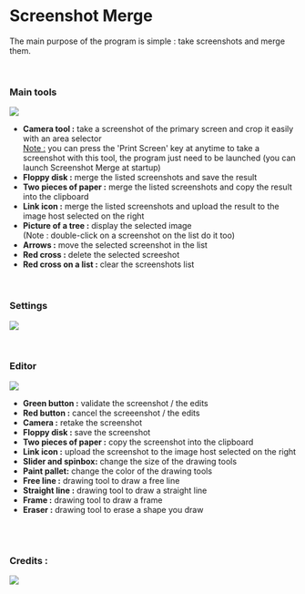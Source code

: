 <h1>Screenshot Merge</h1>
<p>The main purpose of the program is simple : take screenshots and merge them.</p>

<br/><h3>Main tools</h3>
<img src="http://i.imgur.com/TL9melE.png"/>
<ul>
<li><b>Camera tool :</b> take a screenshot of the primary screen and crop it easily with an area selector<br/>
<u>Note :</u> you can press the 'Print Screen' key at anytime to take a screenshot with this tool, the program just need to be launched (you can launch Screenshot Merge at startup)</li>
<li><b>Floppy disk :</b> merge the listed screenshots and save the result</li>
<li><b>Two pieces of paper :</b> merge the listed screenshots and copy the result into the clipboard</li>
<li><b>Link icon :</b> merge the listed screenshots and upload the result to the image host selected on the right</li>
<li><b>Picture of a tree :</b> display the selected image<br/>
(Note : double-click on a screenshot on the list do it too)</li>
<li><b>Arrows :</b> move the selected screenshot in the list</li>
<li><b>Red cross :</b> delete the selected screeshot</li>
<li><b>Red cross on a list :</b> clear the screenshots list</li>
</ul>

<br/><h3>Settings</h3>
<img src="http://i.imgur.com/TL6Gk00.png"/>

<br/><h3>Editor</h3>
<img src="http://i.imgur.com/JVd6TrQ.png"/>
<ul>
<li><b>Green button :</b> validate the screenshot / the edits</li>
<li><b>Red button :</b> cancel the screeenshot / the edits</li>
<li><b>Camera :</b> retake the screenshot</li>
<li><b>Floppy disk :</b> save the screenshot</li>
<li><b>Two pieces of paper :</b> copy the screenshot into the clipboard</li>
<li><b>Link icon :</b> upload the screenshot to the image host selected on the right</li>
<li><b>Slider and spinbox:</b> change the size of the drawing tools</li>
<li><b>Paint pallet:</b> change the color of the drawing tools</li>
<li><b>Free line :</b> drawing tool to draw a free line</li>
<li><b>Straight line :</b> drawing tool to draw a straight line</li>
<li><b>Frame :</b> drawing tool to draw a frame</li>
<li><b>Eraser :</b> drawing tool to erase a shape you draw</li>
</ul>

<br/><br/><h3>Credits :</h3>
<img src="http://i.imgur.com/wQgnVJe.png"/>
